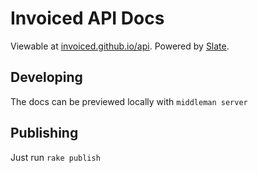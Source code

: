Invoiced API Docs
========

Viewable at [invoiced.github.io/api](http://invoiced.github.io/api). Powered by [Slate](https://github.com/tripit/slate).

## Developing

The docs can be previewed locally with `middleman server`

## Publishing

Just run `rake publish`